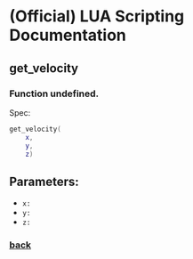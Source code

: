 
# (Official) LUA Scripting Documentation

## get_velocity

### Function undefined.

Spec:
```lua
get_velocity(
	x,
	y,
	z)
```
## Parameters:
- `x:` 
- `y:` 
- `z:` 

### [back](../other)
